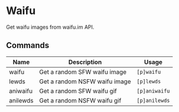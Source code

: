 # Waifu
Get waifu images from waifu.im API.

## Commands

| Name | Description | Usage |
| --- | --- | --- |
| waifu | Get a random SFW waifu image | `[p]waifu` |
| lewds | Get a random NSFW waifu image | `[p]lewds` |
| aniwaifu | Get a random SFW waifu gif | `[p]aniwaifu` |
| anilewds | Get a random NSFW waifu gif | `[p]anilewds` |